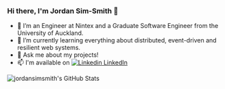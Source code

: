 ### Hi there, I'm Jordan Sim-Smith 👋

- 🔭 I’m an Engineer at Nintex and a Graduate Software Engineer from the University of Auckland.
- 🌱 I’m currently learning everything about distributed, event-driven and resilient web systems.
- 💬 Ask me about my projects!
- 📫 I'm available on [![Linkedin](https://i.stack.imgur.com/gVE0j.png) LinkedIn](https://www.linkedin.com/in/jordansimsmith/)

![jordansimsmith's GitHub Stats](https://github-readme-stats.vercel.app/api?username=jordansimsmith&show_icons=true&count_private=true)
